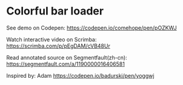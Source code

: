 # Colorful bar loader

See demo on Codepen: https://codepen.io/comehope/pen/pOZKWJ

Watch interactive video on Scrimba: https://scrimba.com/p/pEgDAM/cVB48Ur

Read annotated source on Segmentfault(zh-cn): https://segmentfault.com/a/1190000016406581

Inspired by: Adam https://codepen.io/badurski/pen/yoggwj
